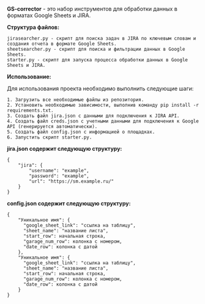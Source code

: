 **GS-corrector** - это набор инструментов для обработки данных в форматах Google Sheets и JIRA.



**Структура файлов:**
```
jirasearcher.py - скрипт для поиска задач в JIRA по ключевым словам и создания отчета в формате Google Sheets.
sheetsearcher.py - скрипт для поиска и фильтрации данных в Google Sheets.
starter.py - скрипт для запуска процесса обработки данных в Google Sheets и JIRA.
```


**Использование:**

Для использования проекта необходимо выполнить следующие шаги:

```
1. Загрузить все необходимые файлы из репозитория.
2. Установить необходимые зависимости, выполнив команду pip install -r requirements.txt.
3. Создать файл jira.json с данными для подключения к JIRA API.
4. Создать файл creds.json с учетными данными для подключения к Google API (генерируется автоматически).
5. Создать файл config.json с информацией о площадках.
6. Запустить скрипт starter.py.
```

**jira.json содержит следующую структуру:**
```
{
    "jira": {
        "username": "example",
        "password": "example",
        "url": "https://sm.example.ru/"
    }
}
```

**config.json содержит следующую структуру:**
```
{
    "Уникальное имя": {
      "google_sheet_link": "ссылка на таблицу",
      "sheet_name": "название листа",
      "start_row": начальная строка,
      "garage_num_row": колонка с номером,
      "date_row": колонка с датой
    },
    "Уникальное имя": {
      "google_sheet_link": "ссылка на таблицу",
      "sheet_name": "название листа",
      "start_row": начальная строка,
      "garage_num_row": колонка с номером,
      "date_row": колонка с датой
    }
}
```
